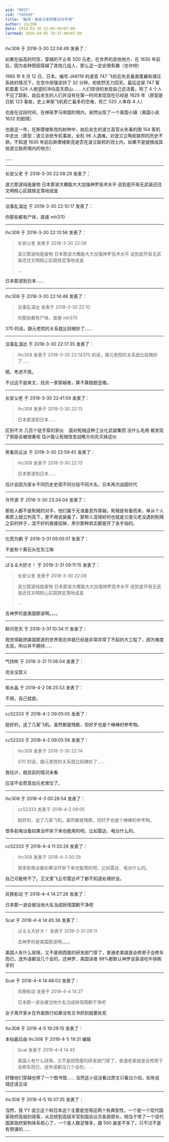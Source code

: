 ```yaml
---
aid: "9025"
zid: "745595"
title: "脑洞：来给元老院整点对手吧"
author: ihc308
date: 2018-03-30 22:04:49+07:00
lastmod: 2018-04-05 19:37:00+07:00
---
```


ihc308 于 2018-3-30 22:04:49 发表了：

如果在临高的时空，穿越的不止有 500 元老，在世界的其他地方，在 1630 年前后，因为各种原因穿越了其他几组人，那么这一定会很有趣（也许吧）

1985 年 8 月 12 日，日本。编号 JA8119 的波音 747 飞机在失去垂直尾翼和液压系统的情况下，在空中顽强坚持了 32 分钟，却依然无力回天。最后这架 747 客机载着 524 人绝望的冲向高天原山…… 人们惊讶的发现自己还活着，除了 4 个人不见了踪影，劫后余生的人们并没有在第一时间发现现在已经是 1629 年（原型是日航 123 事故，史上单架飞机死亡最多的空难，死亡 520 人幸存 4 人）

也是在这段时间，在神圣罗马帝国的境内，突然出现了一个美国小镇（美国小说 1632 的剧情）

也是这一年，在斯摩棱斯克的树林中，劫后余生的波兰高官从失事的图 154 客机中走出（原型：波兰总统专机事故，全机 96 人遇难。对波兰立陶宛联邦的历史不熟，不知道 1630 年前后斯摩棱斯克是否在波立联邦的领土内，如果不是就换成其他波立联邦境内的地方）

……

---

长安父老 于 2018-3-30 22:08:29 发表了：

波兰那波纯是废物 日本那波大概能大大加强神罗技术水平 说到底开局无武装还往文明核心区跳铁定落地成盒

---

没事乱溜达 于 2018-3-30 22:10:17 发表了：

你那些都有尸体，直接 mh370

---

ihc308 于 2018-3-30 22:13:58 发表了：

> 长安父老 发表于 2018-3-30 22:08
>
> 波兰那波纯是废物 日本那波大概能大大加强神罗技术水平 说到底开局无武装还往文明核心区跳铁定落地成盒
>
> ...

日本那波到日本……

---

ihc308 于 2018-3-30 22:14:46 发表了：

> 没事乱溜达 发表于 2018-3-30 22:10
>
> 你那些都有尸体，直接 mh370

370 的话，跟元老院的关系就比较微妙了……

---

没事乱溜达 于 2018-3-30 22:17:35 发表了：

> ihc308 发表于 2018-3-30 22:14370 的话，跟元老院的关系就比较微妙了……

嗯，考虑不周。

不过这不是爽文，找另一家穿越者，算不算跑题歪楼。

---

长安父老 于 2018-3-30 22:41:59 发表了：

> ihc308 发表于 2018-3-30 22:13
>
> 日本那波到日本……

区别不大 几百个徒手穿的家伙    面对髡贼这种工业化武装集团 没什么毛用 被发现了倒是会被很重视 估计能让髡贼改变战略方向先灭掉这伙

---

笑看风云淡 于 2018-3-30 22:59:45 发表了：

> ihc308 发表于 2018-3-30 22:13
>
> 日本那波到日本……

估计会因为家乡不同历史史观不同分投不同大名，日本再次战国时代

---

许开源 于 2018-3-30 23:34:04 发表了：

那些人都不是髡贼的对手，他们属于无准备意外穿越，髡贼是有备而来，单从个人素质上就立判高下，更不用说装备了，那帮人混得好的也就是兰度元老没遇到髡贼之前的样子，混不好的直接挂掉，黑尔那种其实都是开了金手指的。

---

化而为鹏 于 2018-3-31 09:05:01 发表了：

不是有个黄石头在东江嘛

---

ぱるる大好き！ 于 2018-3-31 09:11:15 发表了：

> 长安父老 发表于 2018-3-30 22:08
>
> 波兰那波纯是废物 日本那波大概能大大加强神罗技术水平 说到底开局无武装还往文明核心区跳铁定落地成盒
>
> ...

去神罗的是美国那波啊。。。。

---

默问苍天 于 2018-3-31 10:34:11 发表了：

我觉得能把美国那波的世界观合并就已经是非常非常了不起的大工程了，因为难度太高，所以并不期待……

---

气持样 于 2018-3-31 11:06:04 发表了：

完全没意义

---

紫水晶 于 2018-4-2 08:25:53 发表了：

不用，自己就是。

---

cc52333 于 2018-4-2 09:05:05 发表了：

挺好的，送了几架飞机。虽然都是残骸，但好歹也是个棒棒的参考物。

---

cc52333 于 2018-4-2 09:05:58 发表了：

> ihc308 发表于 2018-3-30 22:14
>
> 370 的话，跟元老院的关系就比较微妙了……

我估计，就目前的情况来看

应该不会愿意加元老席位了。

---

ihc308 于 2018-4-3 00:28:54 发表了：

> cc52333 发表于 2018-4-2 09:05
>
> 挺好的，送了几架飞机。虽然都是残骸，但好歹也是个棒棒的参考物。

很多航电设备如果没坏拆下来也能用的吧。比如雷达、电台什么的。

---

cc52333 于 2018-4-4 11:33:29 发表了：

> ihc308 发表于 2018-4-3 00:28
>
> 很多航电设备如果没坏拆下来也能用的吧。比如雷达、电台什么的。

自己可能修不了。正文里飞云号雷达坏了都不知道处理好没。

---

风移影动 于 2018-4-4 14:27:28 发表了：

日本那一波会被当地大名当成妖怪围剿干净吧

---

Scat 于 2018-4-4 14:45:38 发表了：

> ぱるる大好き！ 发表于 2018-3-31 09:11
>
> 去神罗的是美国那波啊。。。。

美国人有什么球用，又不是把西屋的研发部门穿了，普通老美就是会修房子会修车而已，连外语都没几个会的，还神罗，美国读者 99%都默认神罗说英语吃牛排刷牙的

---

Scat 于 2018-4-4 14:48:03 发表了：

> 风移影动 发表于 2018-4-4 14:27
>
> 日本那一波会被当地大名当成妖怪围剿干净吧

女子离开家乡在外面旅行如果没有文书抓到就要处死

---

ihc308 于 2018-4-5 19:29:15 发表了：

本帖最后由 ihc308 于 2018-4-5 19:31 编辑

> Scat 发表于 2018-4-4 14:45
>
> 美国人有什么球用，又不是把西屋的研发部门穿了，普通老美就是会修房子会修车而已，连外语都没几个会的， ...

好像他们穿越也带了一个图书馆…… 当然这小说没看过原文只看过介绍，如有说错还请见谅

---

ihc308 于 2018-4-5 19:37:35 发表了：

当然，我 YY 波兰这个和日本这个主要是觉得这两个有典型性，一个是一个现代国家政府高层的政客，从总统到高级军官到国会议员各部部长，相当于带了一个现代国家政府架构体系核心了，一个是人数足够多，跟 500 废差不多了，只不过不是有预谋的……

---
